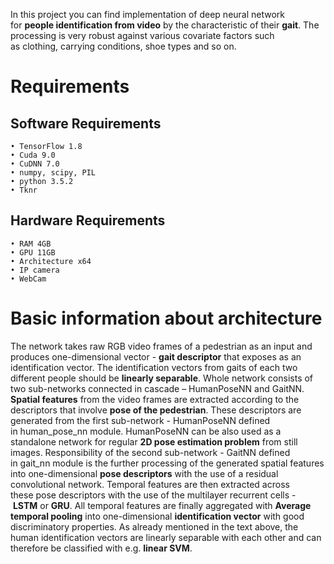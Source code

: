In this project you can find implementation of deep neural network for **people identification from video** by the characteristic of their **gait**. The processing is very robust against various covariate factors such as clothing, carrying conditions, shoe types and so on.

# Requirements
## Software Requirements
    • TensorFlow 1.8
    • Cuda 9.0
    • CuDNN 7.0
    • numpy, scipy, PIL
    • python 3.5.2
    • Tknr
## Hardware Requirements
    • RAM 4GB
    • GPU 11GB
    • Architecture x64
    • IP camera
    • WebCam
    
   
# Basic information about architecture
The network takes raw RGB video frames of a pedestrian as an input and produces one-dimensional vector - **gait descriptor** that exposes as an identification vector. The identification vectors from gaits of each two different people should be **linearly separable**. Whole network consists of two sub-networks connected in cascade – HumanPoseNN and GaitNN.
**Spatial features** from the video frames are extracted according to the descriptors that involve **pose of the pedestrian**. These descriptors are generated from the first sub-network - HumanPoseNN defined in human_pose_nn module. HumanPoseNN can be also used as a standalone network for regular **2D pose estimation problem** from still images.
Responsibility of the second sub-network - GaitNN defined in gait_nn module is the further processing of the generated spatial features into one-dimensional **pose descriptors** with the use of a residual convolutional network. Temporal features are then extracted across these pose descriptors with the use of the multilayer recurrent cells - **LSTM** or **GRU**. All temporal features are finally aggregated with **Average temporal pooling** into one-dimensional **identification vector** with good discriminatory properties. As already mentioned in the text above, the human identification vectors are linearly separable with each other and can therefore be classified with e.g. **linear SVM**.

